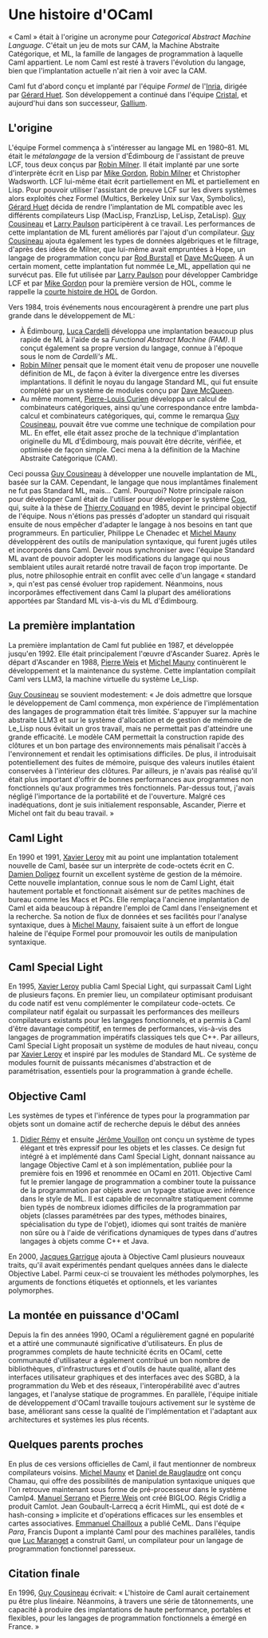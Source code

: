 # Une histoire d'OCaml
« Caml » était à l'origine un acronyme pour *Categorical Abstract
Machine Language*. C'était un jeu de mots sur CAM, la Machine Abstraite
Catégorique, et ML, la famille de langages de programmation à laquelle
Caml appartient. Le nom Caml est resté à travers l'évolution du langage,
bien que l'implantation actuelle n'ait rien à voir avec la CAM.

Caml fut d'abord conçu et implanté par l'équipe *Formel* de
l'[Inria](http://www.inria.fr/index.fr.html), dirigée par [Gérard
Huet](http://cristal.inria.fr/~huet/). Son développement a continué dans
l'équipe [Cristal](http://cristal.inria.fr/), et aujourd'hui dans son
successeur, [Gallium](http://gallium.inria.fr/).

## L'origine
L'équipe Formel commença à s'intéresser au langage ML en 1980–81. ML
était le *métalangage* de la version d'Édimbourg de l'assistant de
preuve LCF, tous deux conçus par [Robin
Milner](http://www.cl.cam.ac.uk/~rm135/). Il était implanté par une
sorte d'interprète écrit en Lisp par [Mike
Gordon](http://www.cl.cam.ac.uk/users/mjcg/), [Robin
Milner](http://www.cl.cam.ac.uk/~rm135/) et Christopher Wadsworth. LCF
lui-même était écrit partiellement en ML et partiellement en Lisp. Pour
pouvoir utiliser l'assistant de preuve LCF sur les divers systèmes alors
exploités chez Formel (Multics, Berkeley Unix sur Vax, Symbolics),
[Gérard Huet](http://cristal.inria.fr/~huet/) décida de rendre
l'implantation de ML compatible avec les différents compilateurs Lisp
(MacLisp, FranzLisp, LeLisp, ZetaLisp). [Guy
Cousineau](http://www.pps.jussieu.fr/~cousinea/) et [Larry
Paulson](http://www.cl.cam.ac.uk/users/lcp/) participèrent à ce travail.
Les performances de cette implantation de ML furent améliorés par
l'ajout d'un compilateur. [Guy
Cousineau](http://www.pps.jussieu.fr/~cousinea/) ajouta également les
types de données algébriques et le filtrage, d'après des idées de
Milner, que lui-même avait empruntées à Hope, un langage de
programmation conçu par [Rod Burstall](http://www.dcs.ed.ac.uk/home/rb/)
et [Dave McQueen](http://people.cs.uchicago.edu/~dbm/). À un certain
moment, cette implantation fut nommée Le_ML, appellation qui ne
survécut pas. Elle fut utilisée par [Larry
Paulson](http://www.cl.cam.ac.uk/users/lcp/) pour développer Cambridge
LCF et par [Mike Gordon](http://www.cl.cam.ac.uk/users/mjcg/) pour la
première version de HOL, comme le rappelle la [courte histoire de
HOL](http://www.cl.cam.ac.uk/users/mjcg/papers/HolHistory.html) de
Gordon.

Vers 1984, trois événements nous encouragèrent à prendre une part plus
grande dans le développement de ML:

* À Édimbourg, [Luca Cardelli](http://lucacardelli.name/) développa
 une implantation beaucoup plus rapide de ML à l'aide de sa
 *Functional Abstract Machine (FAM)*. Il conçut également sa propre
 version du langage, connue à l'époque sous le nom de *Cardelli's
 ML*.
* [Robin Milner](http://www.cl.cam.ac.uk/~rm135/) pensait que le
 moment était venu de proposer une nouvelle définition de ML, de
 façon à éviter la divergence entre les diverses implantations. Il
 définit le noyau du langage Standard ML, qui fut ensuite complété
 par un système de modules conçu par [Dave
 McQueen](http://people.cs.uchicago.edu/~dbm/).
* Au même moment, [Pierre-Louis
 Curien](http://www.pps.jussieu.fr/~curien/) développa un calcul de
 combinateurs catégoriques, ainsi qu'une correspondance entre
 lambda-calcul et combinateurs catégoriques, qui, comme le remarqua
 [Guy Cousineau](http://www.pps.jussieu.fr/~cousinea/), pouvait être
 vue comme une technique de compilation pour ML. En effet, elle était
 assez proche de la technique d'implantation originelle du ML
 d'Édimbourg, mais pouvait être décrite, vérifiée, et optimisée de
 façon simple. Ceci mena à la définition de la Machine Abstraite
 Catégorique (CAM).

Ceci poussa [Guy Cousineau](http://www.pps.jussieu.fr/~cousinea/) à
développer une nouvelle implantation de ML, basée sur la CAM. Cependant,
le langage que nous implantâmes finalement ne fut pas Standard ML,
mais... Caml. Pourquoi? Notre principale raison pour développer Caml
était de l'utiliser pour développer le système
[Coq](http://pauillac.inria.fr/coq/index.fr.html), qui, suite à la thèse
de [Thierry Coquand](http://www.cs.chalmers.se/~coquand/) en 1985,
devint le principal objectif de l'équipe. Nous n'étions pas pressés
d'adopter un standard qui risquait ensuite de nous empêcher d'adapter le
langage à nos besoins en tant que programmeurs. En particulier, Philippe
Le Chenadec et [Michel Mauny](http://michel.mauny.net/index.fr.php)
développèrent des outils de manipulation syntaxique, qui furent jugés
utiles et incorporés dans Caml. Devoir nous synchroniser avec l'équipe
Standard ML avant de pouvoir adopter les modifications du langage qui
nous semblaient utiles aurait retardé notre travail de façon trop
importante. De plus, notre philosophie entrait en conflit avec celle
d'un langage « standard », qui n'est pas censé évoluer trop rapidement.
Néanmoins, nous incorporâmes effectivement dans Caml la plupart des
améliorations apportées par Standard ML vis-à-vis du ML d'Édimbourg.

## La première implantation
La première implantation de Caml fut publiée en 1987, et développée
jusqu'en 1992. Elle était principalement l'œuvre d'Ascander Suarez.
Après le départ d'Ascander en 1988, [Pierre
Weis](http://cristal.inria.fr/~weis/) et [Michel
Mauny](http://michel.mauny.net/index.fr.php) continuèrent le
développement et la maintenance du système. Cette implantation compilait
Caml vers LLM3, la machine virtuelle du système Le_Lisp.

[Guy Cousineau](http://www.pps.jussieu.fr/~cousinea/) se souvient
modestement: « Je dois admettre que lorsque le développement de Caml
commença, mon expérience de l'implémentation des langages de
programmation était très limitée. S'appuyer sur la machine abstraite
LLM3 et sur le système d'allocation et de gestion de mémoire de Le_Lisp
nous évitait un gros travail, mais ne permettait pas d'atteindre une
grande efficacité. Le modèle CAM permettait la construction rapide des
clôtures et un bon partage des environnements mais pénalisait l'accès à
l'environnement et rendait les optimisations difficiles. De plus, il
introduisait potentiellement des fuites de mémoire, puisque des valeurs
inutiles étaient conservées à l'intérieur des clôtures. Par ailleurs, je
n'avais pas réalisé qu'il était plus important d'offrir de bonnes
performances aux programmes non fonctionnels qu'aux programmes très
fonctionnels. Par-dessus tout, j'avais négligé l'importance de la
portabilité et de l'ouverture. Malgré ces inadéquations, dont je suis
initialement responsable, Ascander, Pierre et Michel ont fait du beau
travail. »

## Caml Light
En 1990 et 1991, [Xavier Leroy](http://cristal.inria.fr/~xleroy/) mit au
point une implantation totalement nouvelle de Caml, basée sur un
interprète de code-octets écrit en C. [Damien
Doligez](http://cristal.inria.fr/~doligez/) fournit un excellent système
de gestion de la mémoire. Cette nouvelle implantation, connue sous le
nom de Caml Light, était hautement portable et fonctionnait aisément sur
de petites machines de bureau comme les Macs et PCs. Elle remplaça
l'ancienne implantation de Caml et aida beaucoup à répandre l'emploi de
Caml dans l'enseignement et la recherche. Sa notion de flux de données
et ses facilités pour l'analyse syntaxique, dues à [Michel
Mauny](http://michel.mauny.net/index.fr.php), faisaient suite à un
effort de longue haleine de l'équipe Formel pour promouvoir les outils
de manipulation syntaxique.

## Caml Special Light
En 1995, [Xavier Leroy](http://cristal.inria.fr/~xleroy/) publia Caml
Special Light, qui surpassait Caml Light de plusieurs façons. En premier
lieu, un compilateur optimisant produisant du code natif est venu
complémenter le compilateur code-octets. Ce compilateur natif égalait ou
surpassait les performances des meilleurs compilateurs existants pour
les langages fonctionnels, et a permis à Caml d'être davantage
compétitif, en termes de performances, vis-à-vis des langages de
programmation impératifs classiques tels que C++. Par ailleurs, Caml
Special Light proposait un système de modules de haut niveau, conçu par
[Xavier Leroy](http://cristal.inria.fr/~xleroy/) et inspiré par les
modules de Standard ML. Ce système de modules fournit de puissants
mécanismes d'abstraction et de paramétrisation, essentiels pour la
programmation à grande échelle.

## Objective Caml
Les systèmes de types et l'inférence de types pour la programmation par
objets sont un domaine actif de recherche depuis le début des années


1. [Didier Rémy](http://cristal.inria.fr/~remy/) et ensuite [Jérôme
Vouillon](http://www.pps.jussieu.fr/~vouillon/) ont conçu un système de
types élégant et très expressif pour les objets et les classes. Ce
design fut intégré à et implémenté dans Caml Special Light, donnant
naissance au langage Objective Caml et à son implémentation, publiée
pour la première fois en 1996 et renommée en OCaml en 2011. Objective
Caml fut le premier langage de programmation a combiner toute la
puissance de la programmation par objets avec un typage statique avec
inférence dans le style de ML. Il est capable de reconnaître
statiquement comme bien typés de nombreux idiomes difficiles de la
programmation par objets (classes paramétrées par des types, méthodes
binaires, spécialisation du type de l'objet), idiomes qui sont traités
de manière non sûre ou à l'aide de vérifications dynamiques de types
dans d'autres langages à objets comme C++ et Java.

En 2000, [Jacques
Garrigue](http://www.math.nagoya-u.ac.jp/~garrigue/home-f.html) ajouta à
Objective Caml plusieurs nouveaux traits, qu'il avait expérimentés
pendant quelques années dans le dialecte Objective Label. Parmi ceux-ci
se trouvaient les méthodes polymorphes, les arguments de fonctions
étiquetés et optionnels, et les variantes polymorphes.

## La montée en puissance d'OCaml
Depuis la fin des années 1990, OCaml a régulièrement gagné en popularité
et a attiré une communauté significative d'utilisateurs. En plus de
programmes complets de haute technicité écrits en OCaml, cette
communauté d'utilisateur a également contribué un bon nombre de
bibliothèques, d'infrastructures et d'outils de haute qualité, allant
des interfaces utilisateur graphiques et des interfaces avec des SGBD, à
la programmation du Web et des réseaux, l'interopérabilité avec d'autres
langages, et l'analyse statique de programmes. En parallèle, l'équipe
initiale de développement d'OCaml travaille toujours activement sur le
système de base, améliorant sans cesse la qualité de l'implémentation et
l'adaptant aux architectures et systèmes les plus récents.

## Quelques parents proches
En plus de ces versions officielles de Caml, il faut mentionner de
nombreux compilateurs voisins. [Michel
Mauny](http://michel.mauny.net/index.fr.php) et [Daniel de
Rauglaudre](http://cristal.inria.fr/~ddr/) ont conçu Chamau, qui offre
des possibilités de manipulation syntaxique uniques que l'on retrouve
maintenant sous forme de pré-processeur dans le système Camlp4. [Manuel
Serrano](http://www-sop.inria.fr/members/Manuel.Serrano/) et [Pierre
Weis](http://cristal.inria.fr/~weis/) ont créé BIGLOO. Régis Cridlig a
produit Camlot. Jean Goubault-Larrecq a écrit HimML, qui est doté de «
hash-consing » implicite et d'opérations efficaces sur les ensembles et
cartes associatives. [Emmanuel
Chailloux](http://www.pps.jussieu.fr/~emmanuel/) a publié CeML. Dans
l'équipe *Para*, Francis Dupont a implanté Caml pour des machines
parallèles, tandis que [Luc
Maranget](http://cristal.inria.fr/~maranget/) a construit Gaml, un
compilateur pour un langage de programmation fonctionnel paresseux.

## Citation finale
En 1996, [Guy Cousineau](http://www.pps.jussieu.fr/~cousinea/) écrivait:
« L'histoire de Caml aurait certainement pu être plus linéaire.
Néanmoins, à travers une série de tâtonnements, une capacité à produire
des implantations de haute performance, portables et flexibles, pour les
langages de programmation fonctionnels a émergé en France. »


